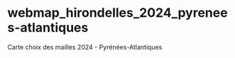 # webmap_hirondelles_2024_pyrenees-atlantiques
 Carte choix des mailles 2024 - Pyrénées-Atlantiques
